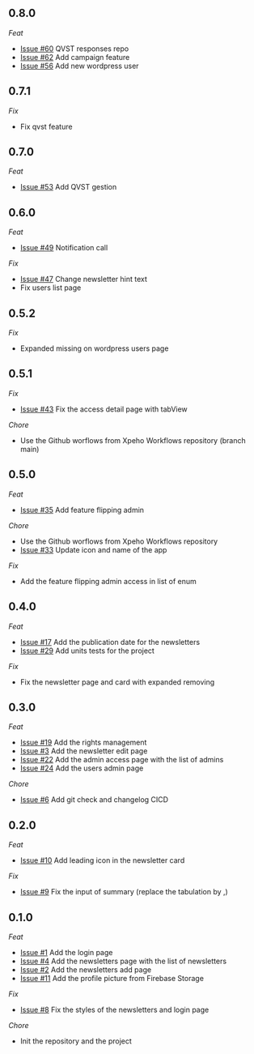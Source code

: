 ## 0.8.0

_Feat_

- [Issue #60](https://github.com/XPEHO/xpeapp_admin/issues/60) QVST responses repo
- [Issue #62](https://github.com/XPEHO/xpeapp_admin/issues/62) Add campaign feature
- [Issue #56](https://github.com/XPEHO/xpeapp_admin/issues/56) Add new wordpress user

## 0.7.1

_Fix_

- Fix qvst feature

## 0.7.0

_Feat_

- [Issue #53](https://github.com/XPEHO/xpeapp_admin/issues/53) Add QVST gestion

## 0.6.0

_Feat_

- [Issue #49](https://github.com/XPEHO/xpeapp_admin/issues/49) Notification call

_Fix_

- [Issue #47](https://github.com/XPEHO/xpeapp_admin/issues/47) Change newsletter hint text
- Fix users list page

## 0.5.2

_Fix_

- Expanded missing on wordpress users page

## 0.5.1

_Fix_

- [Issue #43](https://github.com/XPEHO/xpeapp_admin/issues/43) Fix the access detail page with tabView

_Chore_

- Use the Github worflows from Xpeho Workflows repository (branch main)

## 0.5.0

_Feat_

- [Issue #35](https://github.com/XPEHO/xpeapp_admin/issues/35) Add feature flipping admin

_Chore_

- Use the Github worflows from Xpeho Workflows repository
- [Issue #33](https://github.com/XPEHO/xpeapp_admin/issues/33) Update icon and name of the app

_Fix_

- Add the feature flipping admin access in list of enum

## 0.4.0

_Feat_

- [Issue #17](https://github.com/XPEHO/xpeapp_admin/issues/17) Add the publication date for the newsletters
- [Issue #29](https://github.com/XPEHO/xpeapp_admin/issues/29) Add units tests for the project

_Fix_

- Fix the newsletter page and card with expanded removing

## 0.3.0

_Feat_

- [Issue #19](https://github.com/XPEHO/xpeapp_admin/issues/19) Add the rights management
- [Issue #3](https://github.com/XPEHO/xpeapp_admin/issues/3) Add the newsletter edit page
- [Issue #22](https://github.com/XPEHO/xpeapp_admin/issues/22) Add the admin access page with the list of admins
- [Issue #24](https://github.com/XPEHO/xpeapp_admin/issues/24) Add the users admin page

_Chore_

- [Issue #6](https://github.com/XPEHO/xpeapp_admin/issues/6) Add git check and changelog CICD

## 0.2.0

_Feat_

- [Issue #10](https://github.com/XPEHO/xpeapp_admin/issues/10) Add leading icon in the newsletter card

_Fix_

- [Issue #9](https://github.com/XPEHO/xpeapp_admin/issues/9) Fix the input of summary (replace the tabulation by ,)

## 0.1.0

_Feat_

- [Issue #1](https://github.com/XPEHO/xpeapp_admin/issues/1) Add the login page
- [Issue #4](https://github.com/XPEHO/xpeapp_admin/issues/4) Add the newsletters page with the list of newsletters
- [Issue #2](https://github.com/XPEHO/xpeapp_admin/issues/2) Add the newsletters add page
- [Issue #11](https://github.com/XPEHO/xpeapp_admin/issues/11) Add the profile picture from Firebase Storage

_Fix_

- [Issue #8](https://github.com/XPEHO/xpeapp_admin/issues/8) Fix the styles of the newsletters and login page

_Chore_

- Init the repository and the project

